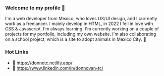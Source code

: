 ### Welcome to my profile 👋

I'm a web developer from Mexico, who loves UX/UI design, and I currently work as a freelancer. I mainly develop in HTML, in 2022 I fell in love with CSS & Javascript. I'm always learning. I'm currently working on a couple of projects for my portfolio, including my own website. I'm also collaborating on a school project, which is a site to adopt animals in Mexico City. 💓

### Hot Links

- 🔗 https://donnotc.netlify.app/
- 👜 https://www.linkedin.com/in/donnovan-tc/
